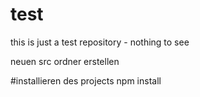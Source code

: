 # test
this is just a test repository - nothing to see

neuen src ordner erstellen


#installieren des projects
npm install